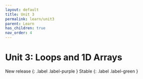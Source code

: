 ```yaml
---
layout: default
title: Unit 3
permalink: learn/unit3
parent: Learn
has_children: true
nav_order: 4
---
```


# Unit 3: Loops and 1D Arrays

<!-- prettier-ignore-start -->

New release
{: .label .label-purple }
Stable
{: .label .label-green }

<!-- prettier-ignore-end -->
